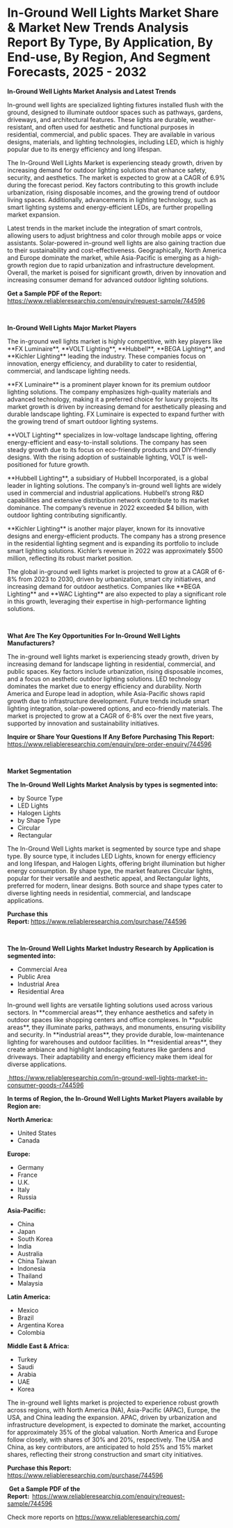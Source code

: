 <p><h1>In-Ground Well Lights Market Share & Market New Trends Analysis Report By Type, By Application, By End-use, By Region, And Segment Forecasts, 2025 - 2032</h1></p><p><strong>In-Ground Well Lights Market Analysis and Latest Trends</strong></p>
<p><p>In-ground well lights are specialized lighting fixtures installed flush with the ground, designed to illuminate outdoor spaces such as pathways, gardens, driveways, and architectural features. These lights are durable, weather-resistant, and often used for aesthetic and functional purposes in residential, commercial, and public spaces. They are available in various designs, materials, and lighting technologies, including LED, which is highly popular due to its energy efficiency and long lifespan.</p><p>The In-Ground Well Lights Market is experiencing steady growth, driven by increasing demand for outdoor lighting solutions that enhance safety, security, and aesthetics. The market is expected to grow at a CAGR of 6.9% during the forecast period. Key factors contributing to this growth include urbanization, rising disposable incomes, and the growing trend of outdoor living spaces. Additionally, advancements in lighting technology, such as smart lighting systems and energy-efficient LEDs, are further propelling market expansion.</p><p>Latest trends in the market include the integration of smart controls, allowing users to adjust brightness and color through mobile apps or voice assistants. Solar-powered in-ground well lights are also gaining traction due to their sustainability and cost-effectiveness. Geographically, North America and Europe dominate the market, while Asia-Pacific is emerging as a high-growth region due to rapid urbanization and infrastructure development. Overall, the market is poised for significant growth, driven by innovation and increasing consumer demand for advanced outdoor lighting solutions.</p></p>
<p><strong>Get a Sample PDF of the Report:&nbsp;</strong> <a href="https://www.reliableresearchiq.com/enquiry/request-sample/744596?utm_campaign=1900&utm_medium=2&utm_source=Github&utm_content=ia&utm_term=20012025&utm_id=in-ground-well-lights">https://www.reliableresearchiq.com/enquiry/request-sample/744596</a></p>
<p>&nbsp;</p>
<p><strong>In-Ground Well Lights Major Market Players</strong></p>
<p><p>The in-ground well lights market is highly competitive, with key players like **FX Luminaire**, **VOLT Lighting**, **Hubbell**, **BEGA Lighting**, and **Kichler Lighting** leading the industry. These companies focus on innovation, energy efficiency, and durability to cater to residential, commercial, and landscape lighting needs.</p><p>**FX Luminaire** is a prominent player known for its premium outdoor lighting solutions. The company emphasizes high-quality materials and advanced technology, making it a preferred choice for luxury projects. Its market growth is driven by increasing demand for aesthetically pleasing and durable landscape lighting. FX Luminaire is expected to expand further with the growing trend of smart outdoor lighting systems.</p><p>**VOLT Lighting** specializes in low-voltage landscape lighting, offering energy-efficient and easy-to-install solutions. The company has seen steady growth due to its focus on eco-friendly products and DIY-friendly designs. With the rising adoption of sustainable lighting, VOLT is well-positioned for future growth.</p><p>**Hubbell Lighting**, a subsidiary of Hubbell Incorporated, is a global leader in lighting solutions. The company’s in-ground well lights are widely used in commercial and industrial applications. Hubbell’s strong R&D capabilities and extensive distribution network contribute to its market dominance. The company’s revenue in 2022 exceeded $4 billion, with outdoor lighting contributing significantly.</p><p>**Kichler Lighting** is another major player, known for its innovative designs and energy-efficient products. The company has a strong presence in the residential lighting segment and is expanding its portfolio to include smart lighting solutions. Kichler’s revenue in 2022 was approximately $500 million, reflecting its robust market position.</p><p>The global in-ground well lights market is projected to grow at a CAGR of 6-8% from 2023 to 2030, driven by urbanization, smart city initiatives, and increasing demand for outdoor aesthetics. Companies like **BEGA Lighting** and **WAC Lighting** are also expected to play a significant role in this growth, leveraging their expertise in high-performance lighting solutions.</p></p>
<p>&nbsp;</p>
<p><strong>What Are The Key Opportunities For In-Ground Well Lights Manufacturers?</strong></p>
<p><p>The in-ground well lights market is experiencing steady growth, driven by increasing demand for landscape lighting in residential, commercial, and public spaces. Key factors include urbanization, rising disposable incomes, and a focus on aesthetic outdoor lighting solutions. LED technology dominates the market due to energy efficiency and durability. North America and Europe lead in adoption, while Asia-Pacific shows rapid growth due to infrastructure development. Future trends include smart lighting integration, solar-powered options, and eco-friendly materials. The market is projected to grow at a CAGR of 6-8% over the next five years, supported by innovation and sustainability initiatives.</p></p>
<p><strong>Inquire or Share Your Questions If Any Before Purchasing This Report:</strong> <a href="https://www.reliableresearchiq.com/enquiry/pre-order-enquiry/744596?utm_campaign=1900&utm_medium=2&utm_source=Github&utm_content=ia&utm_term=20012025&utm_id=in-ground-well-lights">https://www.reliableresearchiq.com/enquiry/pre-order-enquiry/744596</a></p>
<p>&nbsp;</p>
<p><strong>Market Segmentation</strong></p>
<p><strong>The In-Ground Well Lights Market Analysis by types is segmented into:</strong></p>
<p><ul><li>by Source Type</li><li>LED Lights</li><li>Halogen Lights</li><li>by Shape Type</li><li>Circular</li><li>Rectangular</li></ul></p>
<p><p>The In-Ground Well Lights market is segmented by source type and shape type. By source type, it includes LED Lights, known for energy efficiency and long lifespan, and Halogen Lights, offering bright illumination but higher energy consumption. By shape type, the market features Circular lights, popular for their versatile and aesthetic appeal, and Rectangular lights, preferred for modern, linear designs. Both source and shape types cater to diverse lighting needs in residential, commercial, and landscape applications.</p></p>
<p><strong>Purchase this Report:&nbsp;</strong><a href="https://www.reliableresearchiq.com/purchase/744596?utm_campaign=1900&utm_medium=2&utm_source=Github&utm_content=ia&utm_term=20012025&utm_id=in-ground-well-lights">https://www.reliableresearchiq.com/purchase/744596</a></p>
<p>&nbsp;</p>
<p><strong>The In-Ground Well Lights Market Industry Research by Application is segmented into:</strong></p>
<p><ul><li>Commercial Area</li><li>Public Area</li><li>Industrial Area</li><li>Residential Area</li></ul></p>
<p><p>In-ground well lights are versatile lighting solutions used across various sectors. In **commercial areas**, they enhance aesthetics and safety in outdoor spaces like shopping centers and office complexes. In **public areas**, they illuminate parks, pathways, and monuments, ensuring visibility and security. In **industrial areas**, they provide durable, low-maintenance lighting for warehouses and outdoor facilities. In **residential areas**, they create ambiance and highlight landscaping features like gardens and driveways. Their adaptability and energy efficiency make them ideal for diverse applications.</p></p>
<p><a href="https://www.reliableresearchiq.com/in-ground-well-lights-market-in-consumer-goods-r744596?utm_campaign=1900&utm_medium=2&utm_source=Github&utm_content=ia&utm_term=20012025&utm_id=in-ground-well-lights">&nbsp;https://www.reliableresearchiq.com/in-ground-well-lights-market-in-consumer-goods-r744596</a></p>
<p><strong>In terms of Region, the In-Ground Well Lights Market Players available by Region are:</strong></p>
<p>
    <p> <strong> North America: </strong>
        <ul>
            <li>United States</li>
            <li>Canada</li>
        </ul>
        </p> 
    <p> <strong> Europe: </strong>
        <ul>
            <li>Germany</li>
            <li>France</li>
            <li>U.K.</li>
            <li>Italy</li>
            <li>Russia</li>
        </ul>
        </p> 
    <p> <strong> Asia-Pacific: </strong>
        <ul>
            <li>China</li>
            <li>Japan</li>
            <li>South Korea</li>
            <li>India</li>
            <li>Australia</li>
            <li>China Taiwan</li>
            <li>Indonesia</li>
            <li>Thailand</li>
            <li>Malaysia</li>
        </ul>
        </p> 
    <p> <strong> Latin America: </strong>
        <ul>
            <li>Mexico</li>
            <li>Brazil</li>
            <li>Argentina Korea</li>
            <li>Colombia</li>
        </ul>
        </p> 
    <p> <strong> Middle East & Africa: </strong>
        <ul>
            <li>Turkey</li>
            <li>Saudi</li>
            <li>Arabia</li>
            <li>UAE</li>
            <li>Korea</li>
        </ul>
    </p>
    </p>
<p><p>The in-ground well lights market is projected to experience robust growth across regions, with North America (NA), Asia-Pacific (APAC), Europe, the USA, and China leading the expansion. APAC, driven by urbanization and infrastructure development, is expected to dominate the market, accounting for approximately 35% of the global valuation. North America and Europe follow closely, with shares of 30% and 20%, respectively. The USA and China, as key contributors, are anticipated to hold 25% and 15% market shares, reflecting their strong construction and smart city initiatives.</p></p>
<p><strong>Purchase this Report: </strong><a href="https://www.reliableresearchiq.com/purchase/744596?utm_campaign=1900&utm_medium=2&utm_source=Github&utm_content=ia&utm_term=20012025&utm_id=in-ground-well-lights">https://www.reliableresearchiq.com/purchase/744596</a></p>
<p>&nbsp;<strong>Get a Sample PDF of the Report:&nbsp;&nbsp;</strong><a href="https://www.reliableresearchiq.com/enquiry/request-sample/744596?utm_campaign=1900&utm_medium=2&utm_source=Github&utm_content=ia&utm_term=20012025&utm_id=in-ground-well-lights">https://www.reliableresearchiq.com/enquiry/request-sample/744596</a></p>
<p><strong></strong></p>
<p>Check more reports on <a href="https://www.reliableresearchiq.com/?utm_campaign=1900&utm_medium=2&utm_source=Github&utm_content=ia&utm_term=20012025&utm_id=in-ground-well-lights">https://www.reliableresearchiq.com/</a></p>